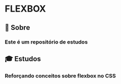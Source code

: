 #  FLEXBOX

## :closed_book: Sobre 
 ### Este é um repositório de estudos

## :mortar_board: Estudos
 ### Reforçando conceitos sobre flexbox no CSS
